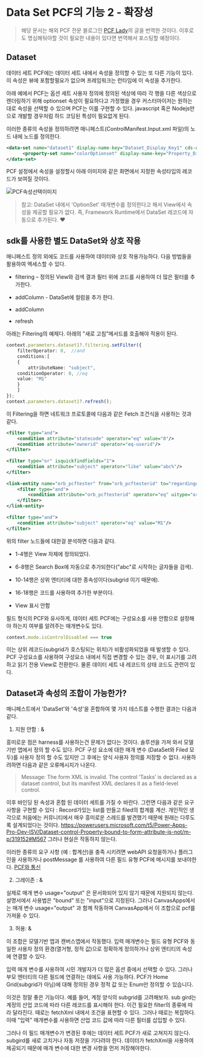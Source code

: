 # Data Set PCF의 기능 2 - 확장성
> 해당 문서는 해외 PCF 전문 블로그인 [PCF Lady](https://dianabirkelbach.wordpress.com/2020/06/14/features-of-a-dataset-pcf-2/)의 글을 번역한 것이다. 이후로도 명심해둬야할 것이 필요한 내용이 있다면 번역해서 포스팅할 예정이다.

## Dataset <property-set>

데이터 세트 PCF에는 데이터 세트 내에서 속성을 정의할 수 있는 또 다른 기능이 있다. 이 속성은 뷰에 포함할필요가 없으며 프레임워크는 런타임에 이 속성을 추가한다.

아래 예에서 PCF는 옵션 세트 사용자 정의에 정의된 색상에 따라 각 행을 다른 색상으로 렌더링하기 위해 optionset 속성이 필요하다고 가정했을 경우 커스터마이저는 원하는 대로 속성을 선택할 수 있으며 PCF는 이를 구현할 수 있다. javascript 혹은 Nodejs만으로 개발할 경우처럼 하드 코딩된 특성이 필요없게 된다.

이러한 종류의 속성을 정의하려면 매니페스트(ControlManifest.Input.xml 파일)의 <data-set> 노드 내에 <property-set> 노드를 정의한다.

```xml
<data-set name="dataset1" display-name-key="Dataset_Display_Key1" cds-data-set-options="displayCommandBar:true;displayViewSelector:true;displayquickfind:true">
      <property-set name="colorOptionset" display-name-key="Property_Display_Key" description-key="Property_Desc_Key" of-type="OptionSet" usage="bound" required="true" />      
</data-set>
```
PCF 설정에서 속성을 설정할시 아래 이미지와 같은 화면에서 지정한 속성타입의 레코드가 보여질 것이다.

![PCF속성선택이미지](https://dianabirkelbach.files.wordpress.com/2020/06/image-12.png)

>참고: DataSet 내에서 'OptionSet' 매개변수를 정의한다고 해서 View에서 속성을 제공할 필요가 없다. 즉, Framework Runtime에서 DataSet 레코드에 자동으로 추가된다. ❤️

## sdk를 사용한 별도 DataSet와 상호 작용

매니페스트 정의 외에도 코드를 사용하여 데이터와 상호 작용가능하다. 다음 방법들을 활용하여 엑세스할 수 있다.

* filtering – 정의된 View와 검색 결과 필터 위에 코드를 사용하여 더 많은 필터를 추가한다.

* addColumn - DataSet에 컬럼을 추가 한다.

* addColumn

* refresh

아래는 Filtering의 예제다. 아래의 "새로 고침"메서드를 호출해야 적용이 된다.

```typescript
context.parameters.dataset1?.filtering.setFilter({
    filterOperator: 0,  //and
    conditions:[
    {
        attributeName: "subject",
    conditionOperator: 0, //eq
    value: "M1"
    }
    ]
});
context.parameters.dataset1?.refresh();
```

이 Filtering을 하면 네트워크 프로토콜에 다음과 같은 Fetch 조건식을 사용하는 것과 같다.

```xml
<filter type="and">
    <condition attribute="statecode" operator="eq" value="0"/>
    <condition attribute="ownerid" operator="eq-userid"/>
</filter>
 
<filter type="or" isquickfindfields="1">
    <condition attribute="subject" operator="like" value="abc%"/>
</filter>
 
<link-entity name="orb_pcftester" from="orb_pcftesterid" to="regardingobjectid" alias="bb">
    <filter type="and">
        <condition attribute="orb_pcftesterid" operator="eq" uitype="orb_pcftester" value="a1541409-7f68-ea11-a811-000d3a23cb53"/>
    </filter>
</link-entity>
 
<filter type="and">
    <condition attribute="subject" operator="eq" value="M1"/>
</filter>
```

위의 filter 노드들에 대한걸 분석하면 다음과 같다.

* 1-4행은 View 자체에 정의되었다.
* 6-8행은 Search Box에 자동으로 추가되한다("abc"로 시작하는 글자들을 검색).
* 10-14행은 상위 엔티티에 대한 종속성이다(subgrid 이기 때문에).
* 16-18행은 코드를 사용하여 추가한 부분이다.

* View 표시 안함

필드 형식의 PCF와 유사하게, 데이터 세트 PCF에는 구성요소를 사용 안함으로 설정해야 하는지 여부를 알려주는 매개변수도 있다.

```typescript
context.mode.isControlDisabled === true
```

이는 상위 레코드(subgrid가 호스팅되는 위치)가 비활성화되었을 때 발생할 수 있다. PCF 구성요소를 사용하여 구성요소 내에서 직접 변경할 수 있는 경우, 이 표시기를 고려하고 읽기 전용 View로 전환한다. 물론 데이터 세트 내 레코드의 상태 코드도 관련이 있다.

## Dataset과 속성의 조합이 가능한가?

매니페스트에서 'DataSet'와 '속성'을 혼합하여 몇 가지 테스트를 수행한 결과는 다음과 같다.

1. 지원 안함 : <data-set> & <property usage="bound">

흥미로운 점은 harness를 사용하는건 문제가 없다는 것이다. 솔루션을 가져 와서 모델 기반 앱에서 정의 할 수도 있다. PCF 구성 요소에 대한 매개 변수 (DataSet와 Filed 모두)를 사용자 정의 할 수도 있지만 그 후에는 양식 사용자 정의를 저장할 수 없다. 사용하려하면 다음과 같은 오류메시지가 나온다.

> Message: The form XML is invalid. The control ‘Tasks’ is declared as a dataset control, but its manifest XML declares it as a field-level control.

이후 바인딩 된 속성과 혼합 된 데이터 세트를 가질 수 바란다. 그런면 다음과 같은 요구 사항을 구현할 수 있다 : Record가있는 list를 만들고 filed의 합계를 계산. 개인적인 생각으로 처음에는 커뮤니티에서 매우 흥미로운 스레드를 발견했기 때문에 원래는 다루도록 설계되었다는 것이다. https://powerusers.microsoft.com/t5/Power-Apps-Pro-Dev-ISV/Dataset-control-Property-bound-to-form-attribute-is-not/m-p/319152#M567 그러나 현실은 작동하지 않는다.

이러한 종류의 요구 사항 (예 : 합계산)을 충족 시키려면 webAPI 요청을하거나 플러그인을 사용하거나 postMessage 를 사용하여 다른 필드 유형 PCF에 메시지를 보내야한다. [PCF와 통신](https://dianabirkelbach.wordpress.com/2020/05/15/can-pcfs-communicate/)

2. 그레이존 : <data-set> & <property usage="output">

실제로 매개 변수 usage="output" 은 문서화되어 있지 않기 때문에 지원되지 않는다. 설명서에서 사용법은 "bound" 또는 "input"으로 지정된다. 그러나 CanvasApps에서는 매개 변수 usage="output" 과 함께 작동하며 CanvasApp에서 이 조합으로 pcf를 가져올 수 있다.


3. 허용: <data-set> & <property usage=”input”>

이 조합은 모델기반 앱과 캔버스앱에서 작동했다. 입력 매개변수는 필드 유형 PCF와 동일한 사용자 정의 환경(열거형, 정적 값)으로 정확하게 정의하거나 상위 엔티티의 속성에 연결할 수 있다.

입력 매개 변수를 사용하여 시민 개발자가 더 많은 옵션 중에서 선택할 수 있다. 그러나 부모 엔터티의 다른 필드에 연결하는 데에도 사용 가능하다. PCF가 Home Grid(subgrid가 아님)에 대해 정의된 경우 정적 값 또는 Enum만 정의할 수 있습니다.

이것은 정말 좋은 기능이다. 예를 들어, 계정 양식의 subgrid를 고려해보자. sub gird는 계정의 산업 코드에 따라 다른 레코드를 표시해야 한다. 이건 필요한 filter의 종류에 따라 달라진다. 때로는 fetchXml 내에서 조건을 표현할 수 있다. 그러나 때로는 복잡하다. 이때 "입력" 매개변수를 사용하면 산업 코드 값에 따라 다른 필터를 삽입할 수 있다.

그러나 이 필드 매개변수가 변경된 후에는 데이터 세트 PCF가 새로 고쳐지지 않는다. subgird를 새로 고치거나 자동 저장을 기다려야 한다. 데이터가 fetchXml을 사용하여 제공되기 때문에 매개 변수에 대한 변경 사항을 먼저 저장해야한다.

